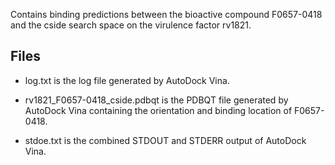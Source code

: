Contains binding predictions between the bioactive compound F0657-0418 and the cside search space on the virulence factor rv1821.

## Files

- log.txt is the log file generated by AutoDock Vina.

- rv1821_F0657-0418_cside.pdbqt is the PDBQT file generated by AutoDock Vina containing the orientation and binding location of F0657-0418.

- stdoe.txt is the combined STDOUT and STDERR output of AutoDock Vina.

